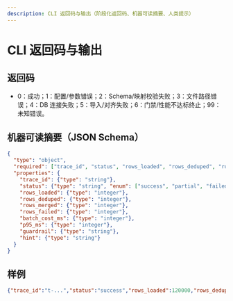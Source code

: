 ```yaml
---
description: CLI 返回码与输出（阶段化返回码、机器可读摘要、人类提示）
---
```

# CLI 返回码与输出

## 返回码
- 0：成功；1：配置/参数错误；2：Schema/映射校验失败；3：文件路径错误；4：DB 连接失败；5：导入/对齐失败；6：门禁/性能不达标终止；99：未知错误。

## 机器可读摘要（JSON Schema）
```json
{
  "type": "object",
  "required": ["trace_id", "status", "rows_loaded", "rows_deduped", "rows_merged", "batch_cost_ms", "p95_ms"],
  "properties": {
    "trace_id": {"type": "string"},
    "status": {"type": "string", "enum": ["success", "partial", "failed"]},
    "rows_loaded": {"type": "integer"},
    "rows_deduped": {"type": "integer"},
    "rows_merged": {"type": "integer"},
    "rows_failed": {"type": "integer"},
    "batch_cost_ms": {"type": "integer"},
    "p95_ms": {"type": "integer"},
    "guardrail": {"type": "string"},
    "hint": {"type": "string"}
  }
}
```

## 样例
```json
{"trace_id":"t-...","status":"success","rows_loaded":120000,"rows_deduped":110500,"rows_merged":109900,"rows_failed":600,"batch_cost_ms":1850,"p95_ms":1900}
```